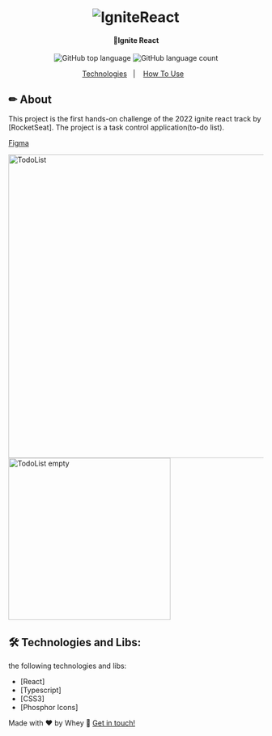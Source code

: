 <h1 align="center">
    <img alt="IgniteReact" title="#IgniteReact" src="./assets/Capa.svg" />
</h1>

<h4 align="center"> 
	🚀Ignite React  
</h4>

<p align="center">

  <img alt="GitHub top language" src="https://img.shields.io/github/languages/top/Wheyckson/React-TodoList.svg">  
 
  <img alt="GitHub language count" src="https://img.shields.io/github/languages/count/Wheyckson/React-TodoList.svg">

</p>

<p align="center">
  <a href="#rocket-technologies">Technologies</a>&nbsp;&nbsp;&nbsp;|&nbsp;&nbsp;&nbsp;
  <a href="#information_source-how-to-use">How To Use</a>&nbsp;&nbsp;&nbsp;
</p>

## ✏ About

This project is the first hands-on challenge of the 2022 ignite react track by [RocketSeat]. The project is a task control application(to-do list).

[Figma](<https://www.figma.com/file/fijdfKlYGZ5uad1pbh9vOR/ToDo-List-(Copy)?node-id=0%3A1>)

<img src="./assets/todolist.png" alt="TodoList" width="600"/> <img src="./assets/noResults.png" alt="TodoList empty" height="320"/>

## 🛠 Technologies and Libs:

the following technologies and libs:

- [React]
- [Typescript]
- [CSS3]
- [Phosphor Icons]

Made with ♥ by Whey :wave: [Get in touch!](https://www.linkedin.com/in/wheyckson-lopes/)
